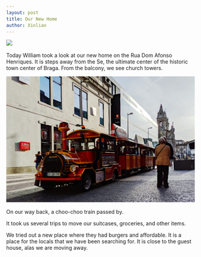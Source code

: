 ```yaml
---
layout: post
title: Our New Home
author: Xinlian
---
```


![](https://live.staticflickr.com/65535/48795232673_7ecdf71fd6_z.jpg)

Today William took a look at our new home on the Rua Dom Afonso Henriques.  It is steps away from the Se, the ultimate center of the historic town center of Braga.  From the balcony, we see church towers.  

![](/images/IMG_20190925_175228_1.jpg)

On our way back, a choo-choo train passed by.

It took us several trips to move our suitcases, groceries, and other items.

We tried out a new place where they had burgers and affordable.  It is a place for the locals that we have been searching for.  It is close to the guest house, alas we are moving away.
